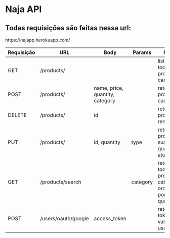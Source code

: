 # Naja API

<h2>Todas requisições são feitas nessa url: </h2>
<p>https://najapp.herokuapp.com/</p>

Requisição| URL | Body | Params | Retorno
----------|------|------|-----------|--------
GET | /products/ | | | lista de todos os produtos cadastrados.
POST | /products/ | name, price, quantity, category | | retorna o produto cadastrado.
DELETE | /products/ | id | | retorna o produto removido.
PUT | /products/ | id, quantity | type | retorna o produto com sua quantidade atualizada.
GET | /products/search | | category | retorna todos os produtos da categoria, ordenados por quantidade.
POST | /users/oauth/google | access_token | | retorna o token de validação do usuário.
